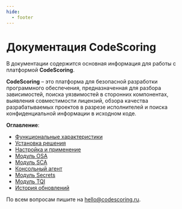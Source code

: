 ```yaml
---
hide:
  - footer
---
```

# Документация CodeScoring

В документации содержится основная информация для работы с платформой **CodeScoring**.

**CodeScoring** – это платформа для безопасной разработки программного обеспечения, предназначенная для разбора зависимостей, поиска уязвимостей в сторонних компонентах, выявления совместимости лицензий, обзора качества разрабатываемых проектов в разрезе исполнителей и поиска конфиденциальной информации в исходном коде.

**Оглавление**:

 - [Функциональные характеристики](functionality)
 - [Установка решения](on-premise/installation)
 - [Настройка и применение](on-premise/how-to/activation)
 - [Модуль OSA](osa)
 - [Модуль SCA](sca)
 - [Консольный агент](agent)
 - [Модуль Secrets](secrets)
 - [Модуль TQI](tqi)
 - [История обновлений](changelog/on-premise-changelog)

По всем вопросам пишите на <hello@codescoring.ru>.

